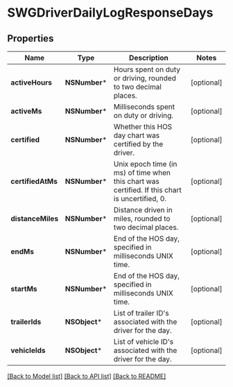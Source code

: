 # SWGDriverDailyLogResponseDays

## Properties
Name | Type | Description | Notes
------------ | ------------- | ------------- | -------------
**activeHours** | **NSNumber*** | Hours spent on duty or driving, rounded to two decimal places. | [optional] 
**activeMs** | **NSNumber*** | Milliseconds spent on duty or driving. | [optional] 
**certified** | **NSNumber*** | Whether this HOS day chart was certified by the driver. | [optional] 
**certifiedAtMs** | **NSNumber*** | Unix epoch time (in ms) of time when this chart was certified. If this chart is uncertified, 0. | [optional] 
**distanceMiles** | **NSNumber*** | Distance driven in miles, rounded to two decimal places. | [optional] 
**endMs** | **NSNumber*** | End of the HOS day, specified in milliseconds UNIX time. | [optional] 
**startMs** | **NSNumber*** | End of the HOS day, specified in milliseconds UNIX time. | [optional] 
**trailerIds** | **NSObject*** | List of trailer ID&#39;s associated with the driver for the day. | [optional] 
**vehicleIds** | **NSObject*** | List of vehicle ID&#39;s associated with the driver for the day. | [optional] 

[[Back to Model list]](../README.md#documentation-for-models) [[Back to API list]](../README.md#documentation-for-api-endpoints) [[Back to README]](../README.md)


